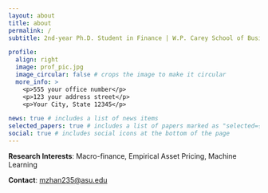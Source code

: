 ```yaml
---
layout: about
title: about
permalink: /
subtitle: 2nd-year Ph.D. Student in Finance | W.P. Carey School of Business | Arizona State University

profile:
  align: right
  image: prof_pic.jpg
  image_circular: false # crops the image to make it circular
  more_info: >
    <p>555 your office number</p>
    <p>123 your address street</p>
    <p>Your City, State 12345</p>

news: true # includes a list of news items
selected_papers: true # includes a list of papers marked as "selected={true}"
social: true # includes social icons at the bottom of the page
---
```


**Research Interests**: Macro-finance, Empirical Asset Pricing, Machine Learning

**Contact**: mzhan235@asu.edu
